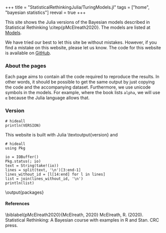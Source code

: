 +++
title = "StatisticalRethinkingJulia/TuringModels.jl"
tags = ["home", "bayesian statistics"]
reeval = true
+++

This site shows the Julia versions of the Bayesian models described in Statistical Rethinking \citep{pMcElreath2020}.
The models are listed at [Models](models).

We have tried our best to let this site be without mistakes.
However, if you find a mistake on this website, please let us know.
The code for this website is available on [GitHub](https://github.com/StatisticalRethinkingJulia/TuringModels.jl).

### About the pages

Each page aims to contain all the code required to reproduce the results.
In other words, it should be possible to get the same output by just copying the code and the accompanying dataset.
Furthermore, we use unicode symbols in the models.
For example, where the book lists `alpha`, we will use `α` because the Julia language allows that.

### Version

```julia:version
# hideall
println(VERSION)
```

This website is built with Julia \textoutput{version} and

```julia:packages
# hideall
using Pkg

io = IOBuffer()
Pkg.status(; io)
text = String(take!(io))
lines = split(text, '\n')[3:end-1]
lines_without_id = [l[14:end] for l in lines]
list = join(lines_without_id, '\n')
println(list)
```
\output{packages}

#### References

\biblabel{pMcElreath2020}{McElreath, 2020}
McElreath, R. (2020). 
Statistical Rethinking: A Bayesian course with examples in R and Stan. 
CRC press.
